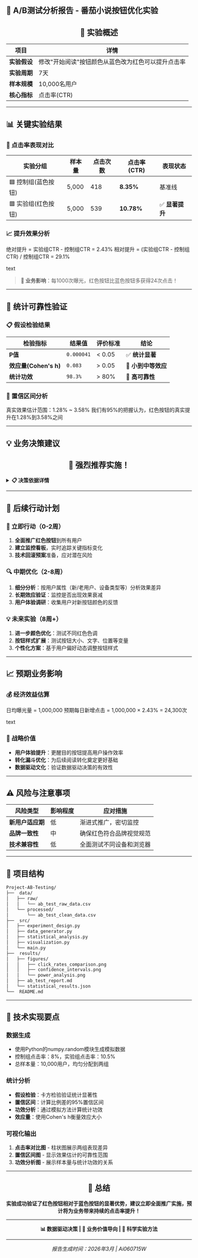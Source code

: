 ## 🎯 A/B测试分析报告 - 番茄小说按钮优化实验

<div align="center">

## 📖 实验概述

| 项目 | 详情 |
|------|------|
| **实验假设** | 修改"开始阅读"按钮颜色从蓝色改为红色可以提升点击率 |
| **实验周期** | 7天 |
| **样本规模** | 10,000名用户 |
| **核心指标** | 点击率(CTR) |

</div>

---

## 📊 关键实验结果

### 🎨 点击率表现对比

| 实验分组 | 样本量 | 点击次数 | 点击率(CTR) | 表现状态 |
|----------|--------|----------|-------------|----------|
| 🟦 控制组(蓝色按钮) | 5,000 | 418 | **8.35%** | 基准线 |
| 🟥 实验组(红色按钮) | 5,000 | 539 | **10.78%** | ✅ **显著提升** |

### 📈 提升效果分析
绝对提升 = 实验组CTR - 控制组CTR = 2.43%
相对提升 = (实验组CTR - 控制组CTR) / 控制组CTR = 29.1%

text

> **🎯 业务影响**：每1000次曝光，红色按钮比蓝色按钮多获得24次点击！

---

## 🔬 统计可靠性验证

### 📋 假设检验结果

| 检验指标 | 结果值 | 评价标准 | 结论 |
|----------|--------|----------|------|
| **P值** | `0.000041` | < 0.05 | ✅ **统计显著** |
| **效应量(Cohen's h)** | `0.083` | > 0.05 | 🔬 **小到中等效应** |
| **统计功效** | `98.3%` | > 80% | 💪 **高可靠性** |

### 🎯 置信区间分析
真实效果估计范围：1.28% ~ 3.58%
我们有95%的把握认为，红色按钮的真实提升在1.28%到3.58%之间

---

## 💡 业务决策建议

<div align="center">

## 🎉 强烈推荐实施！

</div>

<details>
<summary><strong>📋 决策依据详情</strong></summary>

- ✅ **统计显著性**：P值远低于0.05阈值
- ✅ **业务显著性**：2.43%的绝对提升具有商业价值  
- ✅ **高可靠性**：98.3%的统计功效确保结果可信
- ✅ **正向效果**：置信区间完全位于正向区间

</details>

---

## 🚀 后续行动计划

### 📅 立即行动（0-2周）
1. **全面推广红色按钮**到所有用户
2. **建立监控看板**，实时追踪关键指标变化
3. **技术回滚预案**准备，应对潜在风险

### 🔍 中期优化（2-8周）
1. **细分分析**：按用户属性（新/老用户、设备类型等）分析效果差异
2. **长期效应验证**：监控是否出现效果衰减
3. **用户体验调研**：收集用户对新按钮颜色的反馈

### 💡 未来实验（8周+）
1. **进一步颜色优化**：测试不同红色色调
2. **按钮样式扩展**：测试按钮大小、文字、位置等变量
3. **个性化方案**：基于用户偏好动态调整按钮样式

---

## 📈 预期业务影响

### 💰 经济效益估算
日均曝光量 = 1,000,000
预期每日新增点击 = 1,000,000 × 2.43% = 24,300次

text

### 🎯 战略价值
- **用户体验提升**：更醒目的按钮提高用户操作效率
- **转化漏斗优化**：为后续阅读转化奠定更好基础
- **数据驱动文化**：验证数据驱动决策的有效性

---

## ⚠️ 风险与注意事项

| 风险类型 | 影响程度 | 应对措施 |
|----------|----------|----------|
| **新用户适应期** | 低 | 渐进式推广，密切监控 |
| **品牌一致性** | 中 | 确保红色符合品牌视觉规范 |
| **技术兼容性** | 低 | 全面测试不同设备和浏览器 |

---

## 📁 项目结构

```bash
Project-AB-Testing/
├──  data/                           
│   ├── raw/                          
│   │   └── ab_test_raw_data.csv
│   └── processed/                    
│       └── ab_test_clean_data.csv
├──  src/                           
│   ├── experiment_design.py          
│   ├── data_generator.py             
│   ├── statistical_analysis.py       
│   ├── visualization.py              
│   └── main.py                       
├──  results/                       
│   ├── figures/                      
│   │   ├── click_rates_comparison.png
│   │   ├── confidence_intervals.png
│   │   └── power_analysis.png
│   ├── ab_test_report.md             
│   └── statistical_results.json      
└──  README.md                      
```
---

## 🔧 技术实现要点

### 数据生成
- 使用Python的numpy.random模块生成模拟数据
- 控制组点击率：8%，实验组点击率：10.5%
- 总样本量：10,000用户，均匀分配到两组

### 统计分析
- **假设检验**：卡方检验验证统计显著性
- **置信区间**：计算比例差的95%置信区间
- **功效分析**：通过模拟方法计算统计功效
- **效应量**：使用Cohen's h衡量效应大小

### 可视化输出
1. **点击率对比图** - 柱状图展示两组表现差异
2. **置信区间图** - 显示效果估计的可靠性范围  
3. **功效分析图** - 展示样本量与统计功效的关系

---

<div align="center">

## 🎊 总结

**实验成功验证了红色按钮相对于蓝色按钮的显著优势，建议立即全面推广实施，预计将为业务带来持续的点击率提升！**

---

**📊 数据驱动决策 | 🎯 业务价值导向 | 🔬 科学实验方法**

---
*报告生成时间：2026年3月 | Ai060715W*
